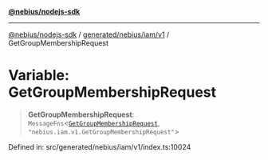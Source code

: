 [**@nebius/nodejs-sdk**](../../../../../README.md)

***

[@nebius/nodejs-sdk](../../../../../README.md) / [generated/nebius/iam/v1](../README.md) / GetGroupMembershipRequest

# Variable: GetGroupMembershipRequest

> **GetGroupMembershipRequest**: `MessageFns`\<[`GetGroupMembershipRequest`](../interfaces/GetGroupMembershipRequest.md), `"nebius.iam.v1.GetGroupMembershipRequest"`\>

Defined in: src/generated/nebius/iam/v1/index.ts:10024
